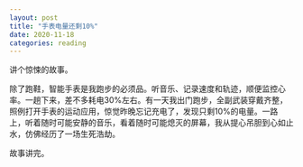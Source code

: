 ```yaml
---
layout: post
title: "手表电量还剩10%"
date: 2020-11-18
categories: reading
---
```


讲个惊悚的故事。

除了跑鞋，智能手表是我跑步的必须品。听音乐、记录速度和轨迹，顺便监控心率。一趟下来，差不多耗电30%左右。有一天我出门跑步，全副武装穿戴齐整，照例打开手表的运动应用，惊觉昨晚忘记充电了，发现只剩10%的电量。一路上，听着随时可能安静的音乐，看着随时可能熄灭的屏幕，我从提心吊胆到心如止水，仿佛经历了一场生死浩劫。

故事讲完。





